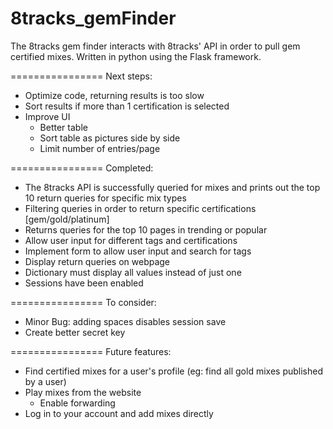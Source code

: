 8tracks_gemFinder
=================

The 8tracks gem finder interacts with 8tracks' API in order to pull gem certified 
mixes. Written in python using the Flask framework.  

================
Next steps:
* Optimize code, returning results is too slow
* Sort results if more than 1 certification is selected 
* Improve UI 
	* Better table
	* Sort table as pictures side by side
	* Limit number of entries/page

================ 
Completed: 

* The 8tracks API is successfully queried for mixes and prints out the top 10 return queries
  for specific mix types
* Filtering queries in order to return specific certifications [gem/gold/platinum]
* Returns queries for the top 10 pages in trending or popular
* Allow user input for different tags and certifications	
* Implement form to allow user input and search for tags
* Display return queries on webpage
* Dictionary must display all values instead of just one
* Sessions have been enabled

================
To consider: 
* Minor Bug: adding spaces disables session save
* Create better secret key

================
Future features: 
* Find certified mixes for a user's profile (eg: find all gold mixes published by a user)
* Play mixes from the website
	* Enable forwarding
* Log in to your account and add mixes directly
